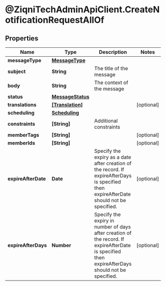 # @ZiqniTechAdminApiClient.CreateNotificationRequestAllOf

## Properties

Name | Type | Description | Notes
------------ | ------------- | ------------- | -------------
**messageType** | [**MessageType**](MessageType.md) |  | 
**subject** | **String** | The title of the message | 
**body** | **String** | The context of the message | 
**status** | [**MessageStatus**](MessageStatus.md) |  | 
**translations** | [**[Translation]**](Translation.md) |  | [optional] 
**scheduling** | [**Scheduling**](Scheduling.md) |  | 
**constraints** | **[String]** | Additional constraints | 
**memberTags** | **[String]** |  | [optional] 
**memberIds** | **[String]** |  | [optional] 
**expireAfterDate** | **Date** | Specify the expiry as a date after creation of the record. If expireAfterDays is specified then expireAfterDate should not be specified. | [optional] 
**expireAfterDays** | **Number** | Specify the expiry in number of days after creation of the record. If expireAfterDate is specified then expireAfterDays should not be specified. | [optional] 


